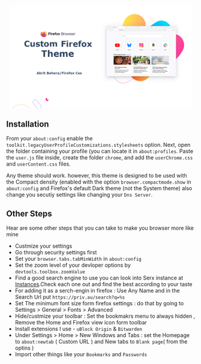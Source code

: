 <div style="display: flex; align-content: center; align-items: center; justify-content: center; margin: 10px;">
    <img src="firefoxcustom.png">
</div>


## Installation


From your `about:config` enable the `toolkit.legacyUserProfileCustomizations.stylesheets` option. Next, open the folder containing your profile (you can locate it in `about:profiles`. Paste the `user.js` file inside, create the folder `chrome`, and add the `userChrome.css` and `userContent.css` files.

Any theme should work. however, this theme is designed to be used with the Compact density (enabled with the option `browser.compactmode.show` in `about:config` and Firefox's default Dark theme (not the System theme) also change you secutiy settings like changing your `Dns Server`.

## Other Steps

Hear are some other steps that you can take to make you browser more like mine 

- Custmize your settings
- Go through security settings first
- Set your `browser.tabs.tabMinWidth` in `about:config`
- Set the zoom level of your devloper options by `devtools.toolbox.zoomValue`
- Find a good search engine to use you can look into Serx instance at [Instances](https://searx.space/).Check each one out and find the best according to your taste
- For adding it as a serch-engin in firefox : Use Any Name and in the Search Url put `https://priv.au/search?q=%s`
- Set The minimum font size form firefox settings : do that by going to Settings > General > Fonts > Advanced
- Hide/custmize your toolbar : Set the bookmakrs menu to always hidden , Remove the Home and Firefox view icon form toolbar
- Install extensions I use - `uBlock Origin` & `Bitwarden` 
- Under Settings > Home > New Windows and Tabs : set the Homepage to `about:newtab` ( Custom URL ) and New tabs to `Blank page`( from the optins )
- Import other things like your `Bookmarks` and `Passwords` 

